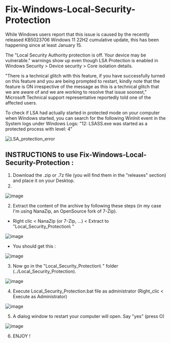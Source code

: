 # Fix-Windows-Local-Security-Protection
While Windows users report that this issue is caused by the recently released KB5023706 Windows 11 22H2 cumulative update, this has been happening since at least January 15.

The "Local Security Authority protection is off. Your device may be vulnerable." warnings show up even though LSA Protection is enabled in Windows Security > Device security > Core isolation details.

"There is a technical glitch with this feature, if you have successfully turned on this feature and you are being prompted to restart, kindly note that the feature is ON irrespective of the message as this is a technical glitch that we are aware of and we are working to resolve that issue soonest," Microsoft Technical support representative reportedly told one of the affected users.

To check if LSA had actually started in protected mode on your computer when Windows started, you can search for the following WinInit event in the System logs under Windows Logs: "12: LSASS.exe was started as a protected process with level: 4"

![LSA_protection_error](https://github.com/Sarvagon/Fix-Windows-Local-Security-Protection/assets/63664894/e5fa5c70-c351-4cf9-9a22-2c48759cd91f)

## INSTRUCTIONS to use Fix-Windows-Local-Security-Protection :
1) Download the .zip or .7z file (you will find them in the "releases" section) and place it on your Desktop.
2) 
![image](https://github.com/Sarvagon/Fix-Windows-Local-Security-Protection/assets/63664894/f37ce1f6-0ba7-41a1-8b40-98801d8b1826)

2) Extract the content of the archive by following these steps (in my case I'm using NanaZip, an OpenSource fork of 7-Zip).
- Right clic < NanaZip (or 7-Zip, ...) < Extract to "Local_Security_Protection\ "

![image](https://github.com/Sarvagon/Fix-Windows-Local-Security-Protection/assets/63664894/bf20a71b-0945-4717-9667-6776259b172b)

- You should get this :

![image](https://github.com/Sarvagon/Fix-Windows-Local-Security-Protection/assets/63664894/415ebde0-5153-4fbc-b2d8-66322197fabc)

3) Now go in the "Local_Security_Protection\ " folder (../Local_Security_Protection).

![image](https://github.com/Sarvagon/Fix-Windows-Local-Security-Protection/assets/63664894/34ecc9cd-7400-466e-9984-064baf9617d5)

4) Execute Local_Security_Protection.bat file as administrator (Right_clic < Execute as Administrator)

![image](https://github.com/Sarvagon/Fix-Windows-Local-Security-Protection/assets/63664894/469db56c-3484-4637-86a2-37b4052c2e26)

5) A dialog window to restart your computer will open. Say "yes" (press O)

![image](https://github.com/Sarvagon/Fix-Windows-Local-Security-Protection/assets/63664894/d1486c10-a954-4f30-aaff-42b6948c696a)

6) ENJOY !


